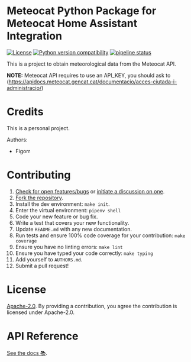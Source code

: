 # Meteocat Python Package for Meteocat Home Assistant Integration

[![License](https://img.shields.io/badge/License-Apache%202.0-blue.svg)](https://opensource.org/licenses/Apache-2.0)
[![Python version compatibility](https://img.shields.io/pypi/pyversions/meteocatpy)](https://pypi.org/project/meteocatpy)
[![pipeline status](https://gitlab.com/figorr/meteocatpy/badges/master/pipeline.svg)](https://gitlab.com/figorr/meteocatpy/commits/master)


This is a project to obtain meteorological data from the Meteocat API.

**NOTE:** Meteocat API requires to use an API_KEY, you should ask to (https://apidocs.meteocat.gencat.cat/documentacio/acces-ciutada-i-administracio/)

# Credits

This is a personal project.

Authors:
- Figorr

# Contributing

1.  [Check for open features/bugs](https://gitlab.com/figorr/meteocatpy/issues)
    or [initiate a discussion on one](https://gitlab.com/figorr/meteocatpy/issues/new).
2.  [Fork the repository](https://gitlab.com/figorr/meteocatpy/forks/new).
3.  Install the dev environment: `make init`.
4.  Enter the virtual environment: `pipenv shell`
5.  Code your new feature or bug fix.
6.  Write a test that covers your new functionality.
7.  Update `README.md` with any new documentation.
8.  Run tests and ensure 100% code coverage for your contribution: `make coverage`
9.  Ensure you have no linting errors: `make lint`
10. Ensure you have typed your code correctly: `make typing`
11. Add yourself to `AUTHORS.md`.
12. Submit a pull request!

# License

[Apache-2.0](LICENSE). By providing a contribution, you agree the contribution is licensed under Apache-2.0.

# API Reference

[See the docs 📚](https://apidocs.meteocat.gencat.cat/section/informacio-general/).